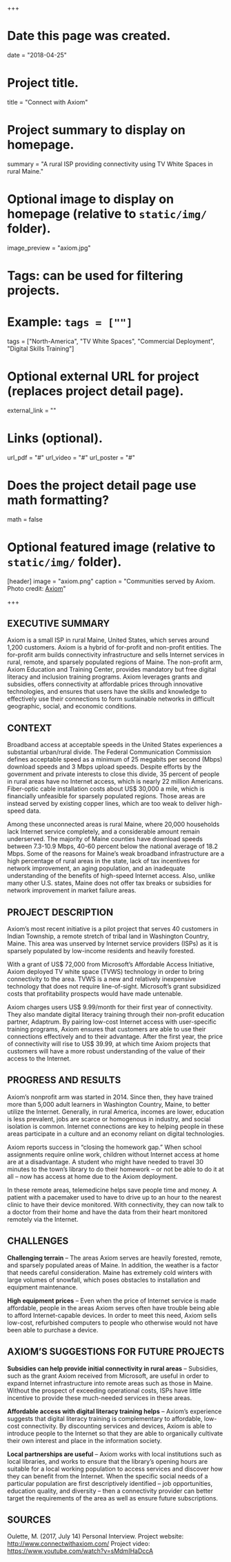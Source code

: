 +++
# Date this page was created.
date = "2018-04-25"

# Project title.
title = "Connect with Axiom"

# Project summary to display on homepage.
summary = "A rural ISP providing connectivity using TV White Spaces in rural Maine."

# Optional image to display on homepage (relative to `static/img/` folder).
image_preview = "axiom.jpg"

# Tags: can be used for filtering projects.
# Example: `tags = [""]`
tags = ["North-America", "TV White Spaces", "Commercial Deployment", "Digital Skills Training"]

# Optional external URL for project (replaces project detail page).
external_link = ""

# Links (optional).

url_pdf = "#"
url_video = "#"
url_poster = "#"

# Does the project detail page use math formatting?
math = false



# Optional featured image (relative to `static/img/` folder).
[header]
image = "axiom.png"
caption = "Communities served by Axiom. Photo credit: [Axiom](www.connectwithaxiom.com)"

+++

## EXECUTIVE SUMMARY

Axiom is a small ISP in rural Maine, United States, which serves around 1,200 customers. Axiom is a hybrid of for-profit and non-profit entities. The for-profit arm builds connectivity infrastructure and sells Internet services in rural, remote, and sparsely populated regions of Maine. The non-profit arm, Axiom Education and Training Center, provides mandatory but free digital literacy and inclusion training programs. Axiom leverages grants and subsidies, offers connectivity at affordable prices through innovative technologies, and ensures that users have the skills and knowledge to effectively use their connections to form sustainable networks in difficult geographic, social, and economic conditions.

## CONTEXT

Broadband access at acceptable speeds in the United States experiences a substantial urban/rural divide. The Federal Communication Commission defines acceptable speed as a minimum of 25 megabits per second (Mbps) download speeds and 3 Mbps upload speeds. Despite efforts by the government and private interests to close this divide, 35 percent of people in rural areas have no Internet access, which is nearly 22 million Americans. Fiber-optic cable installation costs about US$ 30,000 a mile, which is financially unfeasible for sparsely populated regions. Those areas are instead served by existing copper lines, which are too weak to deliver high-speed data.

Among these unconnected areas is rural Maine, where 20,000 households lack Internet service completely, and a considerable amount remain underserved. The majority of Maine counties have download speeds between 7.3-10.9 Mbps, 40-60 percent below the national average of 18.2 Mbps. Some of the reasons for Maine’s weak broadband infrastructure are a high percentage of rural areas in the state, lack of tax incentives for network improvement, an aging population, and an inadequate understanding of the benefits of high-speed Internet access. Also, unlike many other U.S. states, Maine does not offer tax breaks or subsidies for network improvement in market failure areas.


## PROJECT DESCRIPTION
Axiom’s most recent initiative is a pilot project that serves 40 customers in Indian Township, a remote stretch of tribal land in Washington Country, Maine. This area was unserved by Internet service providers (ISPs) as it is sparsely populated by low-income residents and heavily forested.

With a grant of US$ 72,000 from Microsoft’s Affordable Access Initiative, Axiom deployed TV white space (TVWS) technology in order to bring connectivity to the area. TVWS is a new and relatively inexpensive technology that does not require line-of-sight. Microsoft’s grant subsidized costs that profitability prospects would have made untenable.

Axiom charges users US$ 9.99/month for their first year of connectivity. They also mandate digital literacy training through their non-profit education partner, Adaptrum. By pairing low-cost Internet access with user-specific training programs, Axiom ensures that customers are able to use their connections effectively and to their advantage. After the first year, the price of connectivity will rise to US$ 39.99, at which time Axiom projects that customers will have a more robust understanding of the value of their access to the Internet.

## PROGRESS AND RESULTS
Axiom’s nonprofit arm was started in 2014. Since then, they have trained more than 5,000 adult learners in Washington Country, Maine, to better utilize the Internet. Generally, in rural America, incomes are lower, education is less prevalent, jobs are scarce or homogenous in industry, and social isolation is common. Internet connections are key to helping people in these areas participate in a culture and an economy reliant on digital technologies.

Axiom reports success in “closing the homework gap.” When school assignments require online work, children without Internet access at home are at a disadvantage. A student who might have needed to travel 30 minutes to the town’s library to do their homework – or not be able to do it at all – now has access at home due to the Axiom deployment.

In these remote areas, telemedicine helps save people time and money. A patient with a pacemaker used to have to drive up to an hour to the nearest clinic to have their device monitored. With connectivity, they can now talk to a doctor from their home and have the data from their heart monitored remotely via the Internet.

## CHALLENGES
**Challenging terrain** – The areas Axiom serves are heavily forested, remote, and sparsely populated areas of Maine. In addition, the weather is a factor that needs careful consideration. Maine has extremely cold winters with large volumes of snowfall, which poses obstacles to installation and equipment maintenance.

**High equipment prices** – Even when the price of Internet service is made affordable, people in the areas Axiom serves often have trouble being able to afford Internet-capable devices. In order to meet this need, Axiom sells low-cost, refurbished computers to people who otherwise would not have been able to purchase a device.


## AXIOM’S SUGGESTIONS FOR FUTURE PROJECTS
**Subsidies can help provide initial connectivity in rural areas** – Subsidies, such as the grant Axiom received from Microsoft, are useful in order to expand Internet infrastructure into remote areas such as those in Maine. Without the prospect of exceeding operational costs, ISPs have little incentive to provide these much-needed services in these areas.

**Affordable access with digital literacy training helps** – Axiom’s experience suggests that digital literacy training is complementary to affordable, low-cost connectivity. By discounting services and devices, Axiom is able to introduce people to the Internet so that they are able to organically cultivate their own interest and place in the information society.

**Local partnerships are useful** – Axiom works with local institutions such as local libraries, and works to ensure that the library’s opening hours are suitable for a local working population to access services and discover how they can benefit from the Internet. When the specific social needs of a particular population are first descriptively identified – job opportunities, education quality, and diversity – then a connectivity provider can better target the requirements of the area as well as ensure future subscriptions.


## SOURCES
Oulette, M. (2017, July 14) Personal Interview.
Project website: http://www.connectwithaxiom.com/
Project video: https://www.youtube.com/watch?v=sMdmIHaDccA






